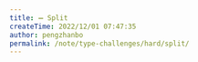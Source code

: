 ```yaml
---
title: ➖ Split
createTime: 2022/12/01 07:47:35
author: pengzhanbo
permalink: /note/type-challenges/hard/split/
---
```

